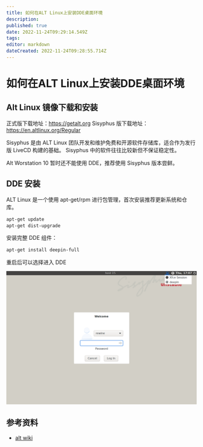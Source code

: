 ```yaml
---
title: 如何在ALT Linux上安装DDE桌面环境
description: 
published: true
date: 2022-11-24T09:29:14.549Z
tags: 
editor: markdown
dateCreated: 2022-11-24T09:28:55.714Z
---
```


# 如何在ALT Linux上安装DDE桌面环境

## Alt Linux 镜像下载和安装

正式版下载地址：https://getalt.org
Sisyphus 版下载地址：https://en.altlinux.org/Regular

Sisyphus 是由 ALT Linux 团队开发和维护免费和开源软件存储库，适合作为发行版 LiveCD 构建的基础。 Sisyphus 中的软件往往比较新但不保证稳定性。

Alt Worstation 10 暂时还不能使用 DDE，推荐使用 Sisyphus 版本尝鲜。

## DDE 安装

ALT Linux 是一个使用 apt-get/rpm 进行包管理，首次安装推荐更新系统和仓库。

```bash
apt-get update
apt-get dist-upgrade
```

安装完整 DDE 组件：

```bash
apt-get install deepin-full
```

重启后可以选择进入 DDE

![2022-11-24_65690.png](/2022-11-24_65690.png)





## 参考资料
- [alt wiki](https://www.altlinux.org/Deepin)